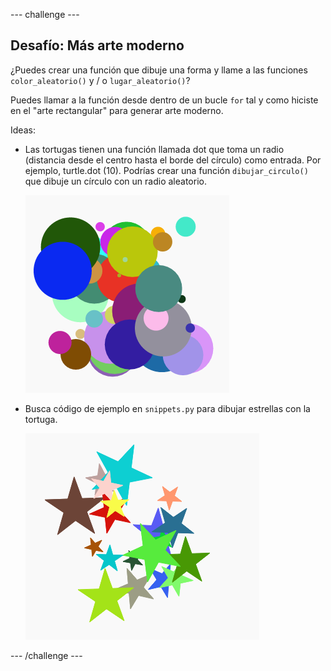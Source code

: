 \--- challenge \---

## Desafío: Más arte moderno

¿Puedes crear una función que dibuje una forma y llame a las funciones `color_aleatorio()` y / o `lugar_aleatorio()`?

Puedes llamar a la función desde dentro de un bucle `for` tal y como hiciste en el "arte rectangular" para generar arte moderno.

Ideas:

- Las tortugas tienen una función llamada dot que toma un radio (distancia desde el centro hasta el borde del círculo) como entrada. Por ejemplo, turtle.dot (10). Podrías crear una función `dibujar_circulo()` que dibuje un círculo con un radio aleatorio.
    
    ![captura de pantalla](images/modern-circles.png)

- Busca código de ejemplo en `snippets.py` para dibujar estrellas con la tortuga.
    
    ![captura de pantalla](images/modern-stars.png)

\--- /challenge \---